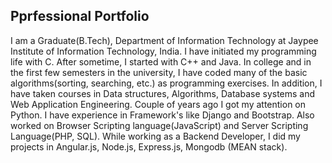 ## Pprfessional Portfolio

I am a Graduate(B.Tech), Department of Information Technology at Jaypee Institute of Information Technology, India. I have initiated my programming life with C. After sometime, I started with C++ and Java. In college and in the first few semesters in the university, I have coded many of the basic algorithms(sorting, searching, etc.) as programming exercises. In addition, I have taken courses in Data structures, Algorithms, Database systems and Web Application Engineering. Couple of years ago I got my attention on Python. I have experience in Framework's like Django and Bootstrap. Also worked on Browser Scripting language(JavaScript) and Server Scripting Language(PHP, SQL). While working as a Backend Developer, I did my projects in Angular.js, Node.js, Express.js, Mongodb (MEAN stack).